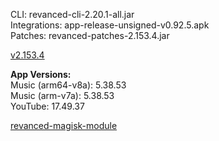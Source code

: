 CLI: revanced-cli-2.20.1-all.jar  
Integrations: app-release-unsigned-v0.92.5.apk  
Patches: revanced-patches-2.153.4.jar  

[v2.153.4](https://github.com/inotia00/revanced-patches/releases/latest)
  
**App Versions:**  
Music (arm64-v8a): 5.38.53  
Music (arm-v7a): 5.38.53  
YouTube: 17.49.37  

[revanced-magisk-module](https://github.com/j-hc/revanced-magisk-module)  
